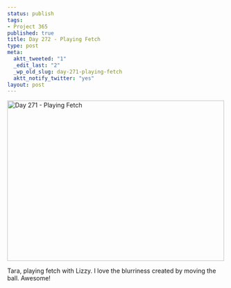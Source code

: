 ```yaml
--- 
status: publish
tags: 
- Project 365
published: true
title: Day 272 - Playing Fetch
type: post
meta: 
  aktt_tweeted: "1"
  _edit_last: "2"
  _wp_old_slug: day-271-playing-fetch
  aktt_notify_twitter: "yes"
layout: post
---
```

<a href="http://www.flickr.com/photos/freeed/6196537087/" title="Day 271 - Playing Fetch by Fred​, on Flickr"><img src="http://farm7.static.flickr.com/6151/6196537087_5b6c91506a.jpg" width="500" height="370" alt="Day 271 - Playing Fetch"/></a>

Tara, playing fetch with Lizzy. I love the blurriness created by moving the ball. Awesome!
